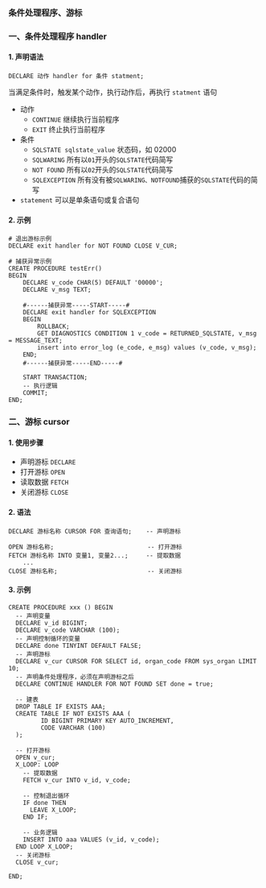 ### 条件处理程序、游标
### 一、条件处理程序 handler
#### 1. 声明语法
```
DECLARE 动作 handler for 条件 statment;
```

当满足条件时，触发某个动作，执行动作后，再执行 `statment` 语句

* 动作
    * `CONTINUE`   继续执行当前程序
    * `EXIT`       终止执行当前程序
* 条件
    * `SQLSTATE sqlstate_value`  状态码，如 02000
    * `SQLWARING`                所有以`01`开头的`SQLSTATE`代码简写
    * `NOT FOUND`                 所有以`02`开头的`SQLSTATE`代码简写
    * `SQLEXCEPTION`             所有没有被`SQLWARING、NOTFOUND`捕获的`SQLSTATE`代码的简写
* `statement` 可以是单条语句或复合语句

#### 2. 示例
```
# 退出游标示例
DECLARE exit handler for NOT FOUND CLOSE V_CUR;

# 捕获异常示例
CREATE PROCEDURE testErr()
BEGIN
    DECLARE v_code CHAR(5) DEFAULT '00000';
    DECLARE v_msg TEXT;

    #------捕获异常-----START-----#
    DECLARE exit handler for SQLEXCEPTION
    BEGIN
        ROLLBACK;
        GET DIAGNOSTICS CONDITION 1 v_code = RETURNED_SQLSTATE, v_msg = MESSAGE_TEXT;
        insert into error_log (e_code, e_msg) values (v_code, v_msg);
    END;
    #------捕获异常-----END-----#
   
    START TRANSACTION; 
    -- 执行逻辑
    COMMIT; 
END;
```


### 二、游标 cursor
#### 1. 使用步骤
* 声明游标   `DECLARE`
* 打开游标  `OPEN`
* 读取数据  `FETCH`
* 关闭游标  `CLOSE`

#### 2. 语法
```
DECLARE 游标名称 CURSOR FOR 查询语句;    -- 声明游标
       
OPEN 游标名称;                          -- 打开游标
FETCH 游标名称 INTO 变量1, 变量2...;     -- 提取数据
    ...
CLOSE 游标名称;                         -- 关闭游标
```



#### 3. 示例
```
CREATE PROCEDURE xxx () BEGIN
  -- 声明变量
  DECLARE v_id BIGINT;
  DECLARE v_code VARCHAR (100);
  -- 声明控制循环的变量
  DECLARE done TINYINT DEFAULT FALSE;
  -- 声明游标
  DECLARE v_cur CURSOR FOR SELECT id, organ_code FROM sys_organ LIMIT 10;
  -- 声明条件处理程序，必须在声明游标之后
  DECLARE CONTINUE HANDLER FOR NOT FOUND SET done = true;
  
  -- 建表
  DROP TABLE IF EXISTS AAA;
  CREATE TABLE IF NOT EXISTS AAA ( 
         ID BIGINT PRIMARY KEY AUTO_INCREMENT, 
         CODE VARCHAR (100) 
  );
  
  -- 打开游标
  OPEN v_cur;
  X_LOOP: LOOP
    -- 提取数据
    FETCH v_cur INTO v_id, v_code;
    
    -- 控制退出循环
    IF done THEN
      LEAVE X_LOOP;
    END IF;
    
    -- 业务逻辑
    INSERT INTO aaa VALUES (v_id, v_code);
  END LOOP X_LOOP;
  -- 关闭游标
  CLOSE v_cur;
 
END;
```
